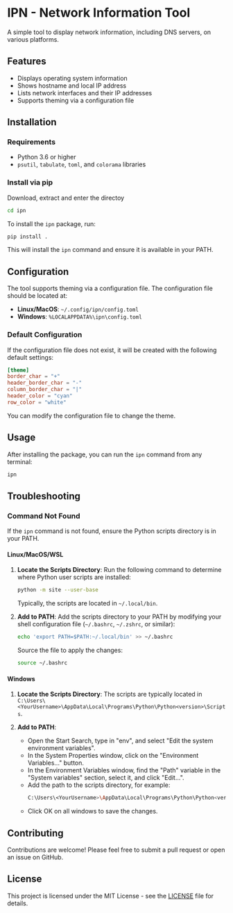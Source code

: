 # IPN - Network Information Tool

A simple tool to display network information, including DNS servers, on various platforms.

## Features

- Displays operating system information
- Shows hostname and local IP address
- Lists network interfaces and their IP addresses
- Supports theming via a configuration file

## Installation

### Requirements

- Python 3.6 or higher
- `psutil`, `tabulate`, `toml`, and `colorama` libraries

### Install via pip

Download, extract and enter the directoy

```sh
cd ipn
```

To install the `ipn` package, run:

```sh
pip install .
```

This will install the `ipn` command and ensure it is available in your PATH.

## Configuration

The tool supports theming via a configuration file. The configuration file should be located at:

- **Linux/MacOS**: `~/.config/ipn/config.toml`
- **Windows**: `%LOCALAPPDATA%\ipn\config.toml`

### Default Configuration

If the configuration file does not exist, it will be created with the following default settings:

```toml
[theme]
border_char = "+"
header_border_char = "-"
column_border_char = "|"
header_color = "cyan"
row_color = "white"
```

You can modify the configuration file to change the theme.

## Usage

After installing the package, you can run the `ipn` command from any terminal:

```sh
ipn
```

## Troubleshooting

### Command Not Found

If the `ipn` command is not found, ensure the Python scripts directory is in your PATH.

#### Linux/MacOS/WSL

1. **Locate the Scripts Directory**:
   Run the following command to determine where Python user scripts are installed:

   ```sh
   python -m site --user-base
   ```

   Typically, the scripts are located in `~/.local/bin`.

2. **Add to PATH**:
   Add the scripts directory to your PATH by modifying your shell configuration file (`~/.bashrc`, `~/.zshrc`, or similar):
   ```sh
   echo 'export PATH=$PATH:~/.local/bin' >> ~/.bashrc
   ```
   Source the file to apply the changes:
   ```sh
   source ~/.bashrc
   ```

#### Windows

1. **Locate the Scripts Directory**:
   The scripts are typically located in `C:\Users\<YourUsername>\AppData\Local\Programs\Python\Python<version>\Scripts`.

2. **Add to PATH**:
   - Open the Start Search, type in "env", and select "Edit the system environment variables".
   - In the System Properties window, click on the "Environment Variables..." button.
   - In the Environment Variables window, find the "Path" variable in the "System variables" section, select it, and click "Edit...".
   - Add the path to the scripts directory, for example:
     ```sh
     C:\Users\<YourUsername>\AppData\Local\Programs\Python\Python<version>\Scripts
     ```
   - Click OK on all windows to save the changes.

## Contributing

Contributions are welcome! Please feel free to submit a pull request or open an issue on GitHub.

## License

This project is licensed under the MIT License - see the [LICENSE](LICENSE) file for details.
